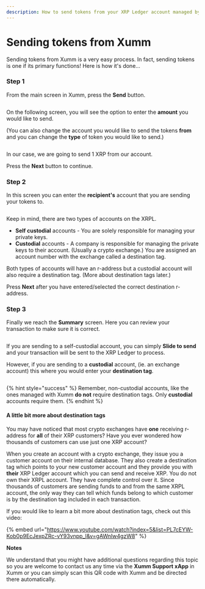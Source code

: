 ```yaml
---
description: How to send tokens from your XRP Ledger account managed by Xumm
---
```


# Sending tokens from Xumm

Sending tokens from Xumm is a very easy process. In fact, sending tokens is one if its primary functions! Here is how it's done...

### **Step 1**

From the main screen in Xumm, press the **Send** button.

<figure><img src="../.gitbook/assets/Send button.png" alt=""><figcaption></figcaption></figure>

On the following screen, you will see the option to enter the **amount** you would like to send.

(You can also change the account you would like to send the tokens **from** and you can change the **type** of token you would like to send.)

<figure><img src="../.gitbook/assets/Send screen - 2.png" alt=""><figcaption></figcaption></figure>

In our case, we are going to send 1 XRP from our account.

Press the **Next** button to continue.

### **Step 2**

In this screen you can enter the **recipient's** account that you are sending your tokens to.

<figure><img src="../.gitbook/assets/Recipient screen.png" alt=""><figcaption></figcaption></figure>

Keep in mind, there are two types of accounts on the XRPL.

* **Self custodial** accounts - You are solely responsible for managing your private keys.
* **Custodial** accounts - A company is responsible for managing the private keys to their account. (Usually a crypto exchange.) You are assigned an account number with the exchange called a destination tag.

Both types of accounts will have an r-address but a custodial account will also require a destination tag. (More about destination tags later.)

Press **Next** after you have entered/selected the correct destination r-address.

### **Step 3**

Finally we reach the **Summary** screen. Here you can review your transaction to make sure it is correct.

<figure><img src="../.gitbook/assets/Summary.png" alt=""><figcaption></figcaption></figure>

If you are sending to a self-custodial account, you can simply **Slide to send** and your transaction will be sent to the XRP Ledger to process.

However, if you are sending to a **custodial** account, (ie. an exchange account) this where you would enter your **destination tag**.



<figure><img src="../.gitbook/assets/Summary + DT.png" alt=""><figcaption></figcaption></figure>

{% hint style="success" %}
Remember, non-custodial accounts, like the ones managed with Xumm **do not** require destination tags. Only **custodial** accounts require them.
{% endhint %}

#### **A little bit more about destination tags**

You may have noticed that most crypto exchanges have **one** receiving r-address for **all** of their XRP customers? Have you ever wondered how thousands of customers can use just one XRP account?&#x20;

When you create an account with a crypto exchange, they issue you a customer account on their internal database. They also create a destination tag which points to your new customer account and they provide you with **their** XRP Ledger account which you can send and receive XRP. You do not own their XRPL account. They have complete control over it. Since thousands of customers are sending funds to and from the same XRPL account, the only way they can tell which funds belong to which customer is by the destination tag included in each transaction. &#x20;

If you would like to learn a bit more about destination tags, check out this video:

{% embed url="https://www.youtube.com/watch?index=5&list=PL7cEYW-Kob0p9EcJexpZRc-vY93vnpp_l&v=gAWnIw4gzW8" %}

**Notes**

We understand that you might have additional questions regarding this topic so you are welcome to contact us any time via the **Xumm Support xApp** in Xumm or you can simply scan this QR code with Xumm and be directed there automatically.

<figure><img src="../.gitbook/assets/Support banner Xumm.png" alt=""><figcaption></figcaption></figure>
